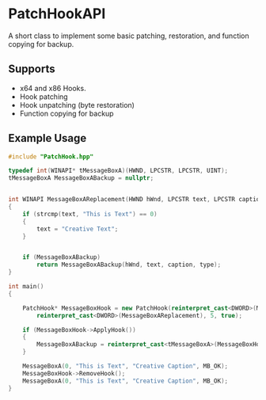 # PatchHookAPI
A short class to implement some basic patching, restoration, and function copying for backup.

## Supports
- x64 and x86 Hooks.
- Hook patching
- Hook unpatching (byte restoration)
- Function copying for backup

## Example Usage
```cpp
#include "PatchHook.hpp"

typedef int(WINAPI* tMessageBoxA)(HWND, LPCSTR, LPCSTR, UINT);
tMessageBoxA MessageBoxABackup = nullptr;


int WINAPI MessageBoxAReplacement(HWND hWnd, LPCSTR text, LPCSTR caption, UINT type)
{
	if (strcmp(text, "This is Text") == 0) 
	{
		text = "Creative Text";
	}


	if (MessageBoxABackup)
		return MessageBoxABackup(hWnd, text, caption, type);
}

int main()
{

	PatchHook* MessageBoxHook = new PatchHook(reinterpret_cast<DWORD>(MessageBoxA), 
		reinterpret_cast<DWORD>(MessageBoxAReplacement), 5, true);

	if (MessageBoxHook->ApplyHook())
	{
		MessageBoxABackup = reinterpret_cast<tMessageBoxA>(MessageBoxHook->GetBackupFunction());
	}

	MessageBoxA(0, "This is Text", "Creative Caption", MB_OK);
	MessageBoxHook->RemoveHook();
	MessageBoxA(0, "This is Text", "Creative Caption", MB_OK);
}
```
